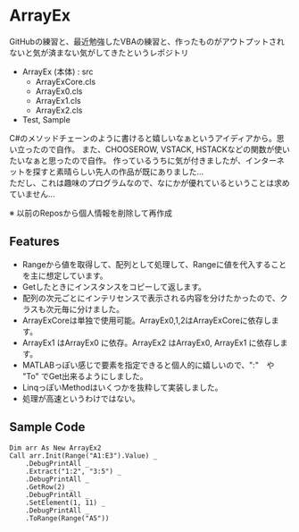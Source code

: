 # ArrayEx
GitHubの練習と、最近勉強したVBAの練習と、作ったものがアウトプットされないと気が済まない気がしてきたというレポジトリ  

- ArrayEx (本体)    : src
    - ArrayExCore.cls
    - ArrayEx0.cls 
    - ArrayEx1.cls
    - ArrayEx2.cls
- Test, Sample

C#のメソッドチェーンのように書けると嬉しいなぁというアイディアから。思い立ったので自作。
また、CHOOSEROW, VSTACK, HSTACKなどの関数が使いたいなぁと思ったので自作。
作っているうちに気が付きましたが、インターネットを探すと素晴らしい先人の作品が既にありました...  
ただし、これは趣味のプログラムなので、なにかが優れているということは求めていません...  

※ 以前のReposから個人情報を削除して再作成


## Features
- Rangeから値を取得して、配列として処理して、Rangeに値を代入することを主に想定しています。
- Getしたときにインスタンスをコピーして返します。
- 配列の次元ごとにインテリセンスで表示される内容を分けたかったので、クラスも次元毎に分けました。
- ArrayExCoreは単独で使用可能。ArrayEx0,1,2はArrayExCoreに依存します。
- ArrayEx1 はArrayEx0 に依存。ArrayEx2 はArrayEx0, ArrayEx1 に依存します。
- MATLABっぽい感じで要素を指定できると個人的に嬉しいので、":"　や "To" でGet出来るようにしました。
- LinqっぽいMethodはいくつかを抜粋して実装しました。
- 処理が高速というわけではない。


## Sample Code
~~~
Dim arr As New ArrayEx2
Call arr.Init(Range("A1:E3").Value) _
    .DebugPrintAll _
    .Extract("1:2", "3:5") _
    .DebugPrintAll _
    .GetRow(2) _
    .DebugPrintAll _
    .SetElement(1, 11) _
    .DebugPrintAll _
    .ToRange(Range("A5"))
~~~
